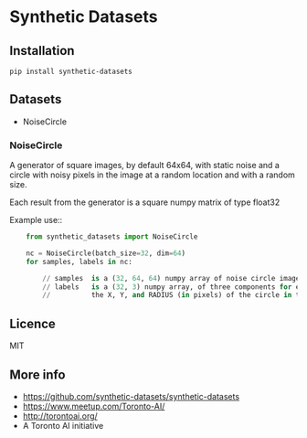 

# Synthetic Datasets

## Installation

```
pip install synthetic-datasets
```

## Datasets

* NoiseCircle


### NoiseCircle

A generator of square images, by default 64x64, with static noise and a circle
with noisy pixels in the image at a random location and with a random size.

Each result from the generator is a square numpy matrix of type float32

Example use::

```python
    from synthetic_datasets import NoiseCircle

    nc = NoiseCircle(batch_size=32, dim=64)
    for samples, labels in nc:

        // samples  is a (32, 64, 64) numpy array of noise circle images
        // labels   is a (32, 3) numpy array, of three components for each sample:
        //          the X, Y, and RADIUS (in pixels) of the circle in the image.
```



## Licence
MIT


## More info
- https://github.com/synthetic-datasets/synthetic-datasets
- https://www.meetup.com/Toronto-AI/
- http://torontoai.org/
- A Toronto AI initiative
